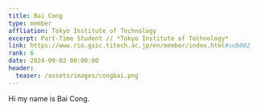 ```yaml
---
title: Bai Cong
type: member
affliation: Tokyo Institute of Technology
excerpt: Part-Time Student // *Tokyo Institute of Technology*
link: https://www.rio.gsic.titech.ac.jp/en/member/index.html#sub002
rank: 6
date: 2024-09-02 00:00:00
header:
  teaser: /assets/images/congbai.png
---
```


Hi my name is Bai Cong.
